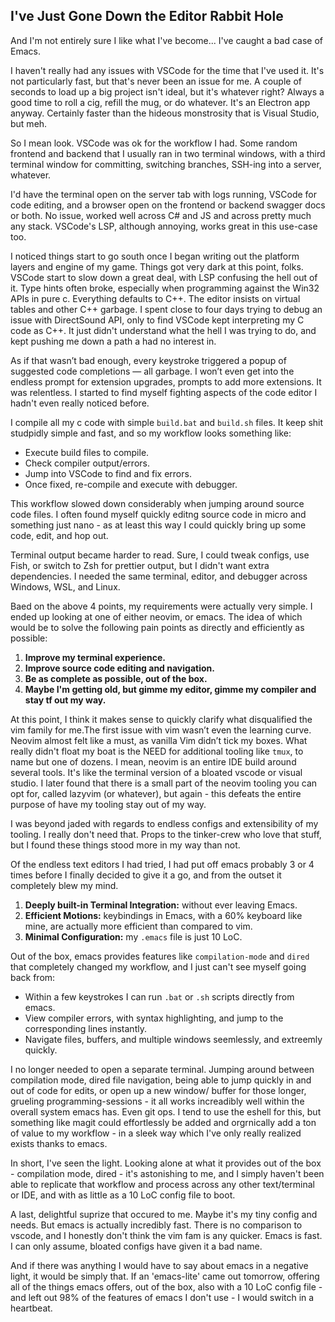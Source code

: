 ## I've Just Gone Down the Editor Rabbit Hole

And I'm not entirely sure I like what I've become... I've caught a bad case of Emacs.

I haven't really had any issues with VSCode for the time that I've used it. It's not particularly fast, but that's never been an issue for me. A couple of seconds to load up a big project isn't ideal, but it's whatever right? Always a good time to roll a cig, refill the mug, or do whatever. It's an Electron app anyway. Certainly faster than the hideous monstrosity that is Visual Studio, but meh.

So I mean look. VSCode was ok for the workflow I had. Some random frontend and backend that I usually ran in two terminal windows, with a third terminal window for committing, switching branches, SSH-ing into a server, whatever. 

I'd have the terminal open on the server tab with logs running, VSCode for code editing, and a browser open on the frontend or backend swagger docs or both. No issue, worked well across C# and JS and across pretty much any stack. VSCode's LSP, although annoying, works great in this use-case too.

I noticed things start to go south once I began writing out the platform layers and engine of my game. Things got very dark at this point, folks. VSCode start to slow down a great deal, with LSP confusing the hell out of it.
Type hints often broke, especially when programming against the Win32 APIs in pure c. Everything defaults to C++. The editor insists on virtual tables and other C++ garbage. I spent close to four days trying to debug an issue with DirectSound API, only to find VSCode kept interpreting my C code as C++. It just didn't understand what the hell I was trying to do, and kept pushing me down a path a had no interest in. 

As if that wasn’t bad enough, every keystroke triggered a popup of suggested code completions — all garbage. I won’t even get into the endless prompt for extension upgrades, prompts to add more extensions. It was relentless. I started to find myself fighting aspects of the code editor I hadn't even really noticed before.

I compile all my c code with simple `build.bat` and `build.sh` files. It keep shit studpidly simple and fast, and so my workflow looks something like:

- Execute build files to compile.
- Check compiler output/errors.
- Jump into VSCode to find and fix errors.
- Once fixed, re-compile and execute with debugger.

This workflow slowed down considerably when jumping around source code files. I often found myself quickly editng source code in micro and something just nano - as at least this way I could quickly bring up some code, edit, and hop out.

Terminal output became harder to read. Sure, I could tweak configs, use Fish, or switch to Zsh for prettier output, but I didn't want extra dependencies. I needed the same terminal, editor, and debugger across Windows, WSL, and Linux.

Baed on the above 4 points, my requirements were actually very simple. I ended up looking at one of either neovim, or emacs. The idea of which would be to solve the following pain points as directly and efficiently as possible:

1. **Improve my terminal experience.**
2. **Improve source code editing and navigation.**
3. **Be as complete as possible, out of the box.**
4. **Maybe I'm getting old, but gimme my editor, gimme my compiler and stay tf out my way.**

At this point, I think it makes sense to quickly clarify what disqualified the vim family for me.The first issue with vim wasn’t even the learning curve. Neovim almost felt like a must, as vanilla Vim didn’t tick my boxes. What really didn't float my boat is the NEED for additional tooling like `tmux`, to name but one of dozens. I mean, neovim is an entire IDE build around several tools. It's like the terminal version of a bloated vscode or visual studio. I later found that there is a small part of the neovim tooling you can opt for, called lazyvim (or whatever), but again - this defeats the entire purpose of have my tooling stay out of my way.

I was beyond jaded with regards to endless configs and extensibility of my tooling. I really don't need that. Props to the tinker-crew who love that stuff, but I found these things stood more in my way than not. 

Of the endless text editors I had tried, I had put off emacs probably 3 or 4 times before I finally decided to give it a go, and from the outset it completely blew my mind.

1. **Deeply built-in Terminal Integration:** without ever leaving Emacs. 
2. **Efficient Motions:** keybindings in Emacs, with a 60% keyboard like mine, are actually more efficient than compared to vim. 
3. **Minimal Configuration:** my `.emacs` file is just 10 LoC.

Out of the box, emacs provides features like `compilation-mode` and `dired` that completely changed my workflow, and I just can't see myself going back from:

- Within a few keystrokes I can run `.bat` or `.sh` scripts directly from emacs.
- View compiler errors, with syntax highlighting, and jump to the corresponding lines instantly.
- Navigate files, buffers, and multiple windows seemlessly, and extreemly quickly.

I no longer needed to open a separate terminal. Jumping around between compilation mode, dired file navigation, being able to jump quickly in and out of code for edits, or open up a new window/ buffer for those longer, grueling programming-sessions - it all works increadibly well within the overall system emacs has. Even git ops. I tend to use the eshell for this, but something like magit could effortlessly be added and orgrnically add a ton of value to my workflow - in a sleek way which I've only really realized exists thanks to emacs.  

In short, I've seen the light. Looking alone at what it provides out of the box - compilation mode, dired - it's astonishing to me, and I simply haven't been able to replicate that workflow and process across any other text/terminal or IDE, and with as little as a 10 LoC config file to boot.

A last, delightful suprize that occured to me. Maybe it's my tiny config and needs. But emacs is actually incredibly fast. There is no comparison to vscode, and I honestly don't think the vim fam is any quicker. Emacs is fast. I can only assume, bloated configs have given it a bad name.

And if there was anything I would have to say about emacs in a negative light, it would be simply that. If an 'emacs-lite' came out tomorrow, offering all of the things emacs offers, out of the box, also with a 10 LoC config file - and left out 98% of the features of emacs I don't use - I would switch in a heartbeat. 